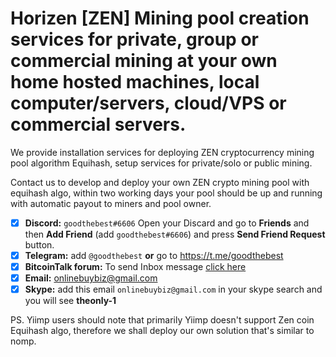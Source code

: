 # Horizen [ZEN] Mining pool creation services for private, group or commercial mining at your own home hosted machines, local computer/servers, cloud/VPS or commercial servers.
We provide installation services for deploying ZEN cryptocurrency mining pool algorithm Equihash, setup services for private/solo or public mining.

Contact us to develop and deploy your own ZEN crypto mining pool with equihash algo, within two working days your pool should be up and running with automatic payout to miners and pool owner. 


- [x]  **Discord:** `goodthebest#6606` Open your Discard and go to **Friends** and then **Add Friend** (add `goodthebest#6606`) and press **Send Friend Request** button.
- [x]  **Telegram:**  add `@goodthebest` **or** go to https://t.me/goodthebest
- [x] **BitcoinTalk forum:** To send Inbox message [click here](https://bitcointalk.org/index.php?action=pm;sa=send;u=1782856)
- [x]  **Email:**  onlinebuybiz@gmail.com
- [x]  **Skype:**  add this email `onlinebuybiz@gmail.com` in your skype search and you will see **theonly-1**

PS. Yiimp users should note that primarily Yiimp doesn't support Zen coin Equihash algo, therefore we shall deploy our own solution that's similar to nomp.
